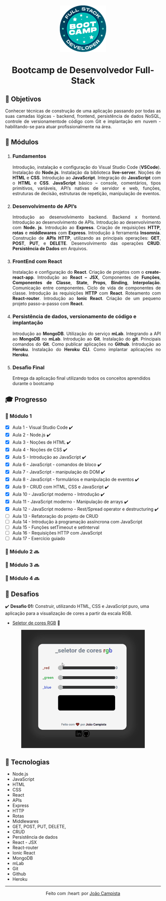 <p align="center">
  <img src="./assets/bootcamp_fullstack.png">
</p>
<h1 align="center">Bootcamp de Desenvolvedor Full-Stack</h1>

## :dart: Objetivos

<p align="justify">Conhecer técnicas de construção de uma aplicação passando por todas as suas camadas lógicas - backend, frontend,
persistência de dados NoSQL, controle de versionamentode código com Git e implantação em nuvem - habilitando-se
para atuar profissionalmente na área.</p>

## :book: Módulos

<ol>
<li>
<h3><b>Fundamentos</b></h3>
<p align="justify">Introdução, instalação e configuração do Visual Studio
Code (<b>VSCode</b>). Instalação do <b>Node.js</b>. Instalação
da biblioteca <b>live-server</b>. Noções de <b>HTML</b> e <b>CSS</b>.
Introdução ao <b>JavaScript</b>. Integração do <b>JavaScript</b>
com o <b>HTML</b> e <b>CSS</b>. <b>JavaScript</b> básico – console,
comentários, tipos primitivos, variáveis, API’s nativas
de servidor e web, funções, estruturas de decisão,
estruturas de repetição, manipulação de eventos.</p>
</li>
<li>
<h3><b>Desenvolvimento de API’s</b></h3>
<p align="justify">Introdução ao desenvolvimento backend. Backend
x frontend. Introdução ao desenvolvimento de
APIs. Introdução ao desenvolvimento com <b>Node.
js</b>. Introdução ao <b>Express</b>. Criação de requisições
<b>HTTP</b>, <b>rotas</b> e <b>middlewares</b> com <b>Express</b>. Introdução
à ferramenta <b>Insomnia</b>. Construção de <b>APIs HTTP</b>,
utilizando as principais operações: <b>GET</b>, <b>POST</b>, <b>PUT</b>,
e <b>DELETE</b>. Desenvolvimento das operações <b>CRUD</b>.
<b>Persistência de Dados</b> em Arquivos.
</p>
</li>
<li>
<h3><b>FrontEnd com React</b></h3>
<p align="justify">Instalação e configuração do <b><b>React</b></b>. Criação de projetos
com o <b>create-react-app</b>. Introdução ao <b>React – JSX</b>,
Componentes de <b>Funções</b>, <b>Componentes de Classe</b>,
<b>State</b>, <b>Props</b>, <b>Binding</b>, <b>Interpolação</b>. Comunicação entre
componentes. Ciclo de vida de componentes de classe.
Introdução às requisições <b>HTTP</b> com <b>React</b>. Roteamento
com <b>React-router</b>. Introdução ao <b>Ionic React</b>. Criação de
um pequeno projeto passo-a-passo com <b>React</b>.
</p>
</li>
<li>
<h3><b>Persistência de dados, versionamento de código e implantação</b></h3>
<p align="justify">Introdução ao <b>MongoDB</b>. Utilização do serviço <b>mLab</b>.
Integrando a API ao <b>MongoDB</b> no <b>mLab</b>. Introdução ao
<b>Git</b>. Instalação do <b>git</b>. Principais comandos do <b>Git</b>. Como
publicar aplicações no <b>Github</b>. Introdução ao <b>Heroku</b>.
Instalação do <b>Heroku CLI</b>. Como implantar aplicações no
<b>Heroku</b>.
</p>
</li>
<li>
<h3><b>Desafio Final</b></h3>
<p>Entrega da aplicação final utilizando todos os conceitos aprendidos durante o bootcamp
</p>
</li>
</ol>

## :mortar_board: Progresso

### :closed_book: Módulo 1

- [x] Aula 1 - Visual Studio Code :heavy_check_mark:
- [x] Aula 2 - Node.js :heavy_check_mark:
- [x] Aula 3 - Noções de HTML :heavy_check_mark:
- [x] Aula 4 - Noções de CSS :heavy_check_mark:
- [x] Aula 5 - Introdução ao JavaScript :heavy_check_mark:
- [x] Aula 6 - JavaScript - comandos de bloco :heavy_check_mark:
- [x] Aula 7 - JavaScript - manipulação do DOM :heavy_check_mark:
- [x] Aula 8 - JavaScript - formulários e manipulação de eventos :heavy_check_mark:
- [x] Aula 9 - CRUD com HTML, CSS e JavaScript :heavy_check_mark:
- [x] Aula 10 - JavaScript moderno - Introdução :heavy_check_mark:
- [x] Aula 11 - JavaScript moderno - Manipulação de arrays :heavy_check_mark:
- [x] Aula 12 - JavaScript moderno - Rest/Spread operator e destructuring :heavy_check_mark:
- [ ] Aula 13 - Refatoração do projeto de CRUD
- [ ] Aula 14 - Introdução à programação assíncrona com JavaScript
- [ ] Aula 15 - Funções setTimeout e setInterval
- [ ] Aula 16 - Requisições HTTP com JavaScript
- [ ] Aula 17 - Exercício guiado

### :green_book: Módulo 2 :soon:

### :blue_book: Módulo 3 :soon:

### :orange_book: Módulo 4 :soon:

## :triangular_flag_on_post: Desafios

:heavy_check_mark: <b>Desafio 01:</b> Construir, utilizando HTML, CSS e JavaScript puro, uma aplicação para a visualização de cores a partir da escala RGB.

- [Seletor de cores RGB](https://joaocampista.github.io/rgb-selector/) :link:

<p align="center">
  <img src="./modulo-1/trabalho-pratico-01/src/example_01.gif">
</p>

## :rocket: Tecnologias

<ul>
<li>Node.js
</li>
<li>JavaScript
</li>
<li>HTML
</li>
<li>CSS
</li>
<li>React
</li>
<li>APIs
</li>
<li>Express
</li>
<li>HTTP
</li>
<li>Rotas
</li>
<li>Middlewares
</li>
<li>GET, POST, PUT, DELETE,
</li>
<li>CRUD
</li>
<li>Persistência de dados
</li>
<li>React - JSX
</li>
<li>React-router
</li>
<li>Ionic React
</li>
<li>MongoDB
</li>
<li>mLab
</li>
<li>Git
</li>
<li>Github
</li>
<li>Heroku
</li>
</ul>

---

<p align = "center">Feito com :heart: por <a href="https://linkedin.com/in/joaocampista">João Campista</a></p>
